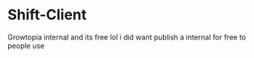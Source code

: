 # Shift-Client
Growtopia internal and its free lol i did want publish a internal for free to people use
